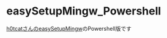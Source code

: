 # easySetupMingw_Powershell

[h0tcatさんのeasySetupMingw](https://github.com/h0tcat/easySetupMingw)のPowershell版です
